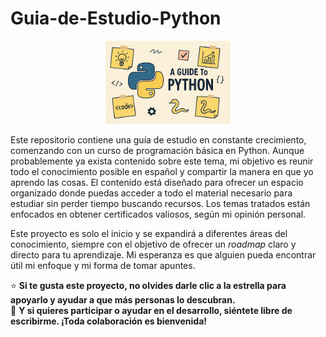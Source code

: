 # Guia-de-Estudio-Python
<p align="center">
  <img src="1.png" width="200"/>
</p>
Este repositorio contiene una guía de estudio en constante crecimiento, comenzando con un curso de programación básica en Python. Aunque probablemente ya exista contenido sobre este tema, mi objetivo es reunir todo el conocimiento posible en español y compartir la manera en que yo aprendo las cosas. El contenido está diseñado para ofrecer un espacio organizado donde puedas acceder a todo el material necesario para estudiar sin perder tiempo buscando recursos. Los temas tratados están enfocados en obtener certificados valiosos, según mi opinión personal.

Este proyecto es solo el inicio y se expandirá a diferentes áreas del conocimiento, siempre con el objetivo de ofrecer un _roadmap_ claro y directo para tu aprendizaje. Mi esperanza es que alguien pueda encontrar útil mi enfoque y mi forma de tomar apuntes.

⭐️ **Si te gusta este proyecto, no olvides darle clic a la estrella para apoyarlo y ayudar a que más personas lo descubran.**  
💬 **Y si quieres participar o ayudar en el desarrollo, siéntete libre de escribirme. ¡Toda colaboración es bienvenida!**
